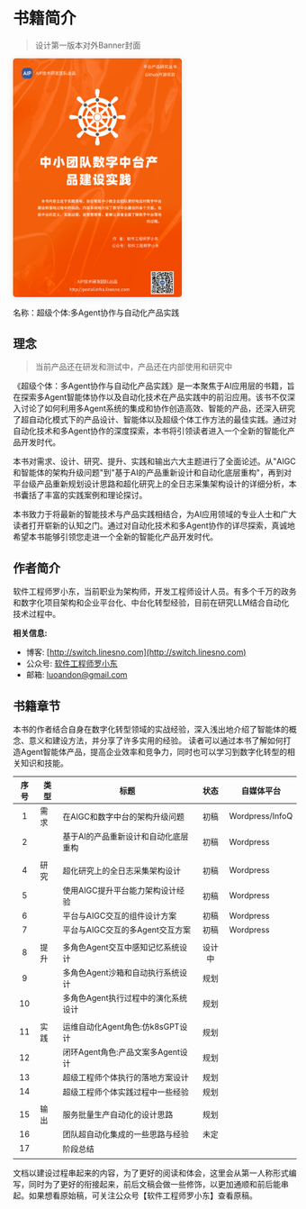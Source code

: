 # 书籍简介

> 设计第一版本对外Banner封面

<img src="/book-cover.png" style="
    width: 300px;
    border-radius: 5px;
    box-shadow: 0 2px 12px 0 rgba(0,0,0,.1);
">

名称：超级个体:多Agent协作与自动化产品实践

## 理念

> 当前产品还在研发和测试中，产品还在内部使用和研究中

《超级个体：多Agent协作与自动化产品实践》是一本聚焦于AI应用层的书籍，旨在探索多Agent智能体协作以及自动化技术在产品实践中的前沿应用。该书不仅深入讨论了如何利用多Agent系统的集成和协作创造高效、智能的产品，还深入研究了超自动化模式下的产品设计、智能体以及超级个体工作方法的最佳实践。通过对自动化技术和多Agent协作的深度探索，本书将引领读者进入一个全新的智能化产品开发时代。

本书对需求、设计、研究、提升、实践和输出六大主题进行了全面论述。从"AIGC和智能体的架构升级问题"到"基于AI的产品重新设计和自动化底层重构"，再到对平台级产品重新规划设计思路和超化研究上的全日志采集架构设计的详细分析，本书囊括了丰富的实践案例和理论探讨。

本书致力于将最新的智能技术与产品实践相结合，为AI应用领域的专业人士和广大读者打开崭新的认知之门。通过对自动化技术和多Agent协作的详尽探索，真诚地希望本书能够引领您走进一个全新的智能化产品开发时代。


## 作者简介

软件工程师罗小东，当前职业为架构师，开发工程师设计人员。有多个千万的政务和数字化项目架构和企业平台化、中台化转型经验，目前在研究LLM结合自动化技术过程中。

**相关信息:**

- 博客: [http://switch.linesno.com](http://switch.linesno.com)
- 公众号: [软件工程师罗小东](https://mp.weixin.qq.com/s/QwStapU73BJ3eklh-sVZMA)
- 邮箱: [luoandon@gmail.com](mailto:luoandon@gmail.com)

## 书籍章节

本书的作者结合自身在数字化转型领域的实战经验，深入浅出地介绍了智能体的概念、意义和建设方法，并分享了许多实用的经验。
读者可以通过本书了解如何打造Agent智能体产品，提高企业效率和竞争力，同时也可以学习到数字化转型的相关知识和技能。

| 序号 | 类型 | 标题                                 | 状态   | 自媒体平台      |
|:----:|------|--------------------------------------|:------:|-----------------|
| 1    | 需求 | 在AIGC和数字中台的架构升级问题       | 初稿   | Wordpress/InfoQ |
| 2    |      | 基于AI的产品重新设计和自动化底层重构 | 初稿   | Wordpress       |
|      |      |                                      |        |                 |
| 4    | 研究 | 超化研究上的全日志采集架构设计       | 初稿   | Wordpress       |
| 5    |      | 使用AIGC提升平台能力架构设计经验     | 初稿   | Wordpress       |
| 6    |      | 平台与AIGC交互的组件设计方案         | 初稿   | Wordpress       |
| 7    |      | 平台与AIGC交互的多Agent交互方案      | 初稿   | Wordpress       |
|      |      |                                      |        |                 |
| 8    | 提升 | 多角色Agent交互中感知记忆系统设计    | 设计中 |                 |
| 9    |      | 多角色Agent沙箱和自动执行系统设计    | 规划   |                 |
| 10   |      | 多角色Agent执行过程中的演化系统设计  | 规划   |                 |
|      |      |                                      |        |                 |
| 11   | 实践 | 运维自动化Agent角色:仿k8sGPT设计     | 规划   |                 |
| 12   |      | 闭环Agent角色:产品文案多Agent设计    | 规划   |                 |
| 13   |      | 超级工程师个体执行的落地方案设计     | 规划   |                 |
| 14   |      | 超级工程师个体实践过程中一些经验     | 规划   |                 |
|      |      |                                      |        |                 |
| 15   | 输出 | 服务批量生产自动化的设计思路         | 规划   |                 |
| 16   |      | 团队超自动化集成的一些思路与经验     | 未定   |                 |
| 17   |      | 阶段总结                             |        |                 |
|      |      |                                      |        |                 |

文档以建设过程串起来的内容，为了更好的阅读和体会，这里会从第一人称形式编写，同时为了更好的衔接起来，前后文稿会做一些修饰，以更加通顺和前后能串起。如果想看原始稿，可关注公众号【软件工程师罗小东】查看原稿。

